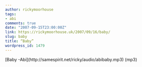 ```yaml
---
author: rickymoorhouse
tags:
- abi
comments: true
date: "2007-09-15T23:00:00Z"
link: https://rickymoorhouse.uk/2007/09/16/baby/
slug: baby
title: “Baby”
wordpress_id: 1479
---
```


<!--

![](http://samespirit.net/ricky/audio/player/noflash.gif)
-->[Baby -Abi](http://samespirit.net/ricky/audio/abibaby.mp3) (mp3)
